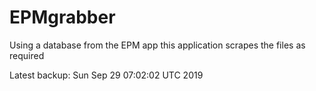 # EPMgrabber
Using a database from the EPM app this application scrapes the files as required


Latest backup: Sun Sep 29 07:02:02 UTC 2019
